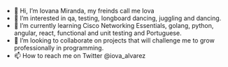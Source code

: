 - 👋 Hi, I’m Iovana Miranda, my freinds call me Iova
- 👀 I’m interested in qa, testing, longboard dancing, juggling and dancing.
- 🌱 I’m currently learning Cisco Networking Essentials, golang, python, angular, react, functional and unit testing and Portuguese.
- 💞️ I’m looking to collaborate on projects that will challenge me to grow professionally in programming.
- 📫 How to reach me on Twitter @iova_alvarez

<!---
miova280703/miova280703 is a ✨ special ✨ repository because its `README.md` (this file) appears on your GitHub profile.
You can click the Preview link to take a look at your changes.
--->
